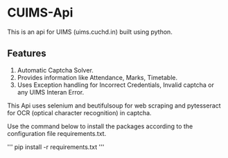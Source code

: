 # CUIMS-Api
This is an api for UIMS (uims.cuchd.in) built using python.

## Features
1. Automatic Captcha Solver.
2. Provides information like Attendance, Marks, Timetable.
3. Uses Exception handling for Incorrect Credentials, Invalid captcha or any UIMS Interan Error.


This Api uses selenium and beutifulsoup for web scraping and pytesseract for OCR (optical character recognition) in captcha.

Use the command below to install the packages according to the configuration file requirements.txt.

'''
pip install -r requirements.txt
'''